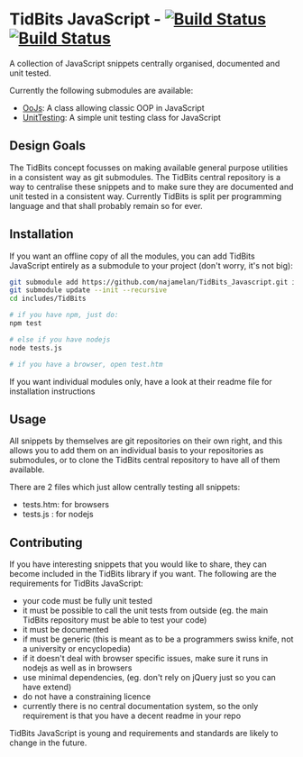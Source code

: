 # TidBits JavaScript - [![Build Status](https://travis-ci.org/najamelan/TidBits_Javascript.png)](https://travis-ci.org/najamelan/TidBits_Javascript)[![Build Status](https://app.codeship.com/projects/ddc31720-9ba4-0135-f438-2e7abb19bcf1/status?branch=master)](https://codeship.com/projects/6af87c80-1e68-0134-ca6d-32ce5c504033/status?branch=master)


A collection of JavaScript snippets centrally organised, documented and unit tested.

Currently the following submodules are available:

- [OoJs](https://github.com/najamelan/TidBits_Javascript_OoJs): A class allowing classic OOP in JavaScript
- [UnitTesting](https://github.com/najamelan/TidBits_Javascript_UnitTesting): A simple unit testing class for JavaScript


## Design Goals

The TidBits concept focusses on making available general purpose utilities in a consistent way as git submodules. The TidBits central repository is a way to centralise these snippets and to make sure they are documented and unit tested in a consistent way. Currently TidBits is split per programming language and that shall probably remain so for ever.

## Installation
If you want an offline copy of all the modules, you can add TidBits JavaScript entirely as a submodule to your project (don't worry, it's not big):

```bash
git submodule add https://github.com/najamelan/TidBits_Javascript.git includes/TidBits
git submodule update --init --recursive
cd includes/TidBits

# if you have npm, just do:
npm test

# else if you have nodejs
node tests.js

# if you have a browser, open test.htm
```

If you want individual modules only, have a look at their readme file for installation instructions

## Usage

All snippets by themselves are git repositories on their own right, and this allows you to add them on an individual basis to your repositories as submodules, or to clone the TidBits central repository to have all of them available. 

There are 2 files which just allow centrally testing all snippets:

- tests.htm: for browsers
- tests.js : for nodejs

## Contributing

If you have interesting snippets that you would like to share, they can become included in the TidBits library if you want. The following are the requirements for TidBits JavaScript:

- your code must be fully unit tested
- it must be possible to call the unit tests from outside (eg. the main TidBits repository must be able to test your code)
- it must be documented
- if must be generic (this is meant as to be a programmers swiss knife, not a university or encyclopedia)
- if it doesn't deal with browser specific issues, make sure it runs in nodejs as well as in browsers
- use minimal dependencies, (eg. don't rely on jQuery just so you can have extend)
- do not have a constraining licence
- currently there is no central documentation system, so the only requirement is that you have a decent readme in your repo

TidBits JavaScript is young and requirements and standards are likely to change in the future.
